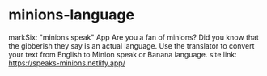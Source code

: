 # minions-language
markSix: "minions speak" App
Are you a fan of minions? Did you know that the gibberish they say is an actual language. 
Use the translator to convert your text from English to Minion speak or Banana language.
site link: https://speaks-minions.netlify.app/
